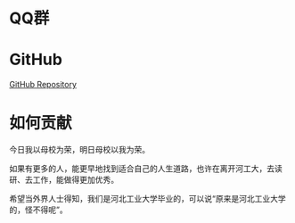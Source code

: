 # QQ群


# GitHub

[GitHub Repository](https://github.com/HEBUT-Manual/HEBUT-Manual)

# 如何贡献

今日我以母校为荣，明日母校以我为荣。

如果有更多的人，能更早地找到适合自己的人生道路，也许在离开河工大，去读研、去工作，能做得更加优秀。

希望当外界人士得知，我们是河北工业大学毕业的，可以说“原来是河北工业大学的，怪不得呢”。